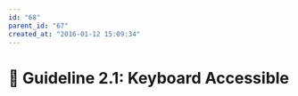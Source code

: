 ```yaml
---
id: "68"
parent_id: "67"
created_at: "2016-01-12 15:09:34"
---
```


# 📜 Guideline 2.1: Keyboard Accessible